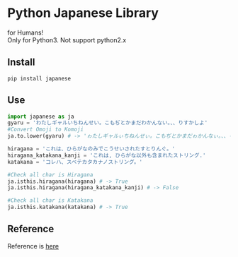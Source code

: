 # Python Japanese Library
for Humans!  
Only for Python3. Not support python2.x

## Install
`pip install japanese`

## Use
```python
import japanese as ja
gyaru = 'わたしギャルいちねんせい。こもぢとかまだわかんない。、、りすかしよ'
#Convert Omoji to Komoji
ja.to.lower(gyaru) # -> 'ゎたしギャルぃちねんせぃ。こもぢとかまだゎかんなぃ。、、りすかしょ'

hiragana = 'これは、ひらがなのみでこうせいされたすとりんぐ。'
hiragana_katakana_kanji = 'これは, ひらがな以外も含まれたストリング.'
katakana = 'コレハ、スベテカタカナノストリング。'

#Check all char is Hiragana
ja.isthis.hiragana(hiragana) # -> True
ja.isthis.hiragana(hiragana_katakana_kanji) # -> False

#Check all char is Katakana
ja.isthis.katakana(katakana) # -> True
```

## Reference
Reference is [here](http://kekeho.com/japanese/)